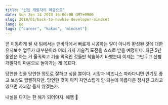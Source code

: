 ```yaml
---
title: "신입 개발자의 마음으로"
date: Sun Jan 14 2018 16:00:00 GMT+0900
slug: 2018/01/back-to-newbie-developer-mindset
lang: ko
tags: ["career", "kakao", "mindset"]
---
```


곧 이동하게 될 새 팀에서는 맨바닥에서 빠르게 시공하는 일이 아니라 완성된 것에 대한 유지보수 업무가 대부분이라 여러 가지 기술적 도전을 스스로 받을 예정이다. 최근 5년 동안은 아는 거 울궈먹고 기술 외적인 것들만 학습하기 바빴는데 이제는 그만두고 신삥 개발자의 마음으로 돌아가는 게 목표다.

당연한 것을 당연한 정도로 잘하고 싶을 뿐이다. 시장과 비즈니스 따라다니면 인기도 좋고 보상도 짭짤하지만, 당연한 것이 아직 자연스럽게 안 되는데 아름다운 청사진 그리고 있으면 자괴감 들지 않겠는가.

내실을 다지는 한 해가 되어야지. 에헴 🤨
